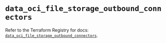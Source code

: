 # `data_oci_file_storage_outbound_connectors`

Refer to the Terraform Registry for docs: [`data_oci_file_storage_outbound_connectors`](https://registry.terraform.io/providers/oracle/oci/6.18.0/docs/data-sources/file_storage_outbound_connectors).
